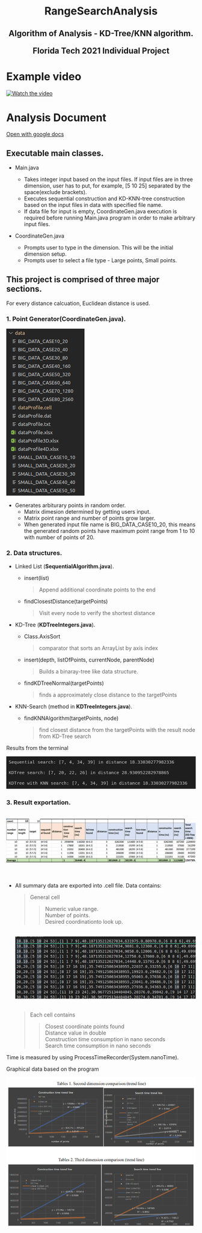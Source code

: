 # <p align="center"> RangeSearchAnalysis </p>
## <p align="center"> Algorithm of Analysis - KD-Tree/KNN algorithm.</p><p align="center"> Florida Tech 2021 Individual Project</p> 

# Example video

[![Watch the video](https://img.youtube.com/vi/ivdmGcZo6U8/0.jpg)](https://youtu.be/ivdmGcZo6U8)

# Analysis Document
[Open with google docs](https://docs.google.com/document/d/1ID8N696E-MqTVcrqqYRdPuos8pG6wsb-/edit?usp=sharing&ouid=116846183481799249714&rtpof=true&sd=true)

## Executable main classes.
 * Main.java
      * Takes integer input based on the input files. If input files are in three dimension, user has to put, for example, [5 10 25] separated by the space(exclude brackets). 
      * Executes sequential construction and KD-KNN-tree construction based on the input files in data with specified file name.
      * If data file for input is empty, CoordinateGen.java execution is required before running Main.java program in order to make arbitrary input files.
      
 * CoordinateGen.java
      * Prompts user to type in the dimension. This will be the initial dimension setup.
      * Prompts user to select a file type - Large points, Small points.

## This project is comprised of three major sections.

For every distance calcuation, Euclidean distance is used.

### 1. Point Generator(**CoordinateGen.java**).

<div align="left">
  <img src="img/data_files.png">  
</div>

  * Generates arbiturary points in random order.
      * Matrix dimesion determined by getting users input.
      * Matrix point range and number of points grow larger.
      * When generated input file name is BIG_DATA_CASE10_20, this means the generated random points have maximum point range from 1 to 10 with number of points of 20. 
      
### 2. Data structures.
  * Linked List (**SequentialAlgorithm.java**).
    * insert(list)
      > Append additional coordinate points to the end </br>
    * findClosestDistance(targetPoints)
      > Visit every node to verify the shortest distance </br>
 
  * KD-Tree (**KDTreeIntegers.java**).
    * Class.AxisSort
      > comparator that sorts an ArrayList by axis index
    * insert(depth, listOfPoints, currentNode, parentNode)
      > Builds a binaray-tree like data structure.
    * findKDTreeNormal(targetPoints)
      > finds a approximately close distance to the targetPoints
  
  * KNN-Search (method in **KDTreeIntegers.java**).
    * findKNNAlgorithm(targetPoints, node)
      > find closest distance from the targetPoints with the result node from KD-Tree search

Results from the terminal
  <div align="left">
    <img src="img/runtime_result.png">  
  </div>

### 3. Result exportation.
  </br>
  <div align="center">
    <img src="img/exel_import.png">  
  </div>
  </br>
  </br>

   * All summary data are exported into .cell file. Data contains:
      > General cell 
      >> Numeric value range. </br>
      >> Number of points. </br>
      >> Desired coordinationto look up. </br>
      
      </br>
        <div align="left">
          <img src="img/terminal_results_to_excel.png">  
        </div>
      </br>
      
      > Each cell contains
      >> Closest coordinate points found </br>
      >> Distance value in double </br>
      >> Construction time consumption in nano seconds </br>
      >> Search time consumption in nano seconds </br>

Time is measured by using ProcessTimeRecorder(System.nanoTime).

Graphical data based on the program
<div align="center">
  <img src="img/graphs.png">  
</div>
